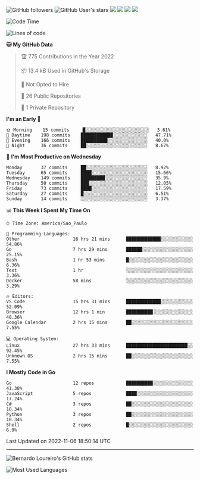![GitHub followers](https://img.shields.io/github/followers/bernardolm?style=for-the-badge&label=GitHub%20followers) ![GitHub User's stars](https://img.shields.io/github/stars/bernardolm?style=for-the-badge&label=GitHub%20User's%20stars) [![](https://img.shields.io/static/v1?logo=linkedin&label=LinkedIn&message=bernardolm&color=0A66C2&style=for-the-badge)](https://www.linkedin.com/in/bernardolm) [![](https://img.shields.io/static/v1?logo=lastdotfm&label=last.fm&message=bernardolm&color=D51007&style=for-the-badge)](https://www.last.fm/user/bernardolm) [![](https://img.shields.io/static/v1?logo=spotify&label=spotify&message=bernardolou&color=1ED760&style=for-the-badge)](https://open.spotify.com/user/bernardolou) [![](https://img.shields.io/static/v1?logo=awesomelists&label=My%20awesome%20stars&message=⭐⭐⭐&color=FC60A8&style=for-the-badge)](https://github.com/bernardolm/awesome-stars)

<!--START_SECTION:waka-->
![Code Time](http://img.shields.io/badge/Code%20Time-1%2C891%20hrs%2020%20mins-blue)

![Lines of code](https://img.shields.io/badge/From%20Hello%20World%20I%27ve%20Written--13%20Thousand%20lines%20of%20code-blue)

**🐱 My GitHub Data** 

> 🏆 775 Contributions in the Year 2022
 > 
> 📦 13.4 kB Used in GitHub's Storage 
 > 
> 🚫 Not Opted to Hire
 > 
> 📜 26 Public Repositories 
 > 
> 🔑 1 Private Repository 
 > 
**I'm an Early 🐤** 

```text
🌞 Morning    15 commits     █░░░░░░░░░░░░░░░░░░░░░░░░   3.61% 
🌆 Daytime    198 commits    ████████████░░░░░░░░░░░░░   47.71% 
🌃 Evening    166 commits    ██████████░░░░░░░░░░░░░░░   40.0% 
🌙 Night      36 commits     ██░░░░░░░░░░░░░░░░░░░░░░░   8.67%

```
📅 **I'm Most Productive on Wednesday** 

```text
Monday       37 commits     ██░░░░░░░░░░░░░░░░░░░░░░░   8.92% 
Tuesday      65 commits     ████░░░░░░░░░░░░░░░░░░░░░   15.66% 
Wednesday    149 commits    █████████░░░░░░░░░░░░░░░░   35.9% 
Thursday     50 commits     ███░░░░░░░░░░░░░░░░░░░░░░   12.05% 
Friday       73 commits     ████░░░░░░░░░░░░░░░░░░░░░   17.59% 
Saturday     27 commits     █░░░░░░░░░░░░░░░░░░░░░░░░   6.51% 
Sunday       14 commits     ░░░░░░░░░░░░░░░░░░░░░░░░░   3.37%

```


📊 **This Week I Spent My Time On** 

```text
⌚︎ Time Zone: America/Sao_Paulo

💬 Programming Languages: 
Other                    16 hrs 21 mins      █████████████░░░░░░░░░░░░   54.86% 
Go                       7 hrs 29 mins       ██████░░░░░░░░░░░░░░░░░░░   25.15% 
Bash                     1 hr 53 mins        █░░░░░░░░░░░░░░░░░░░░░░░░   6.36% 
Text                     1 hr                ░░░░░░░░░░░░░░░░░░░░░░░░░   3.36% 
Docker                   58 mins             ░░░░░░░░░░░░░░░░░░░░░░░░░   3.29%

🔥 Editors: 
VS Code                  15 hrs 31 mins      █████████████░░░░░░░░░░░░   52.09% 
Browser                  12 hrs 1 min        ██████████░░░░░░░░░░░░░░░   40.36% 
Google Calendar          2 hrs 15 mins       ██░░░░░░░░░░░░░░░░░░░░░░░   7.55%

💻 Operating System: 
Linux                    27 hrs 33 mins      ███████████████████████░░   92.45% 
Unknown OS               2 hrs 15 mins       ██░░░░░░░░░░░░░░░░░░░░░░░   7.55%

```

**I Mostly Code in Go** 

```text
Go                       12 repos            ██████████░░░░░░░░░░░░░░░   41.38% 
JavaScript               5 repos             ████░░░░░░░░░░░░░░░░░░░░░   17.24% 
C#                       3 repos             ██░░░░░░░░░░░░░░░░░░░░░░░   10.34% 
Python                   3 repos             ██░░░░░░░░░░░░░░░░░░░░░░░   10.34% 
Shell                    2 repos             █░░░░░░░░░░░░░░░░░░░░░░░░   6.9%

```



 Last Updated on 2022-11-06 18:50:14 UTC
<!--END_SECTION:waka-->

---

![Bernardo Loureiro's GitHub stats](https://github-readme-stats.vercel.app/api?username=bernardolm&count_private=true&show_icons=true&theme=nightowl&include_all_commits=true)

![Most Used Languages](https://github-readme-stats.vercel.app/api/top-langs/?username=bernardolm&theme=nightowl&langs_count=99)
